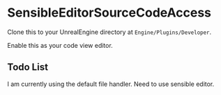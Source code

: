 SensibleEditorSourceCodeAccess
==============================

Clone this to your UnrealEngine directory at `Engine/Plugins/Developer`.

Enable this as your code view editor.

## Todo List

I am currently using the default file handler. Need to use sensible editor.
